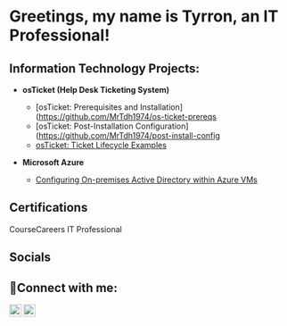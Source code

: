 # Greetings, my name is Tyrron, an IT Professional! 


<h2>Information Technology Projects:</h2>

- <b>osTicket (Help Desk Ticketing System)</b>
  - [osTicket: Prerequisites and Installation](https://github.com/MrTdh1974/os-ticket-prereqs
  - [osTicket: Post-Installation Configuration](https://github.com/MrTdh1974/post-install-config
  - [osTicket: Ticket Lifecycle Examples](https://github.com/MrTdh1974/ticket-lifecycle)
 
    
- <b>Microsoft Azure</b>

  - [Configuring On-premises Active Directory within Azure VMs](https://github.com/MrTdh1974/configure-ad)
 

<h2>Certifications</h2>

CourseCareers IT Professional


<h2>Socials</h2>

<h2>🤳Connect with me:</h2>

[<img align="left" alt="Josh | LinkedIn" width="22px" src="https://cdn.jsdelivr.net/npm/simple-icons@v3/icons/linkedin.svg" />][linkedin]
[<img align="left" alt="Josh | Instagram" width="22px" src="https://cdn.jsdelivr.net/npm/simple-icons@v3/icons/instagram.svg" />][instagram]


[instagram]: https://www.instagram.com/throwbackty74
[linkedin]: https://linkedin.com/in/tyrron-hinton-81aa5949
